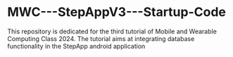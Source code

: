 # MWC---StepAppV3---Startup-Code
This repository is dedicated for the third tutorial of Mobile and Wearable Computing Class 2024. The tutorial aims at integrating database functionality in the StepApp android application 
